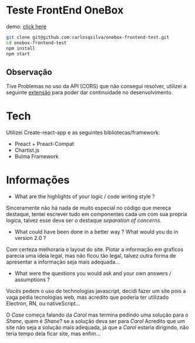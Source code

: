 # Teste FrontEnd OneBox

demo: [click here](https://carlosqsilva.github.io/onebox-frontend-test)

```bash
git clone git@github.com:carlosqsilva/onebox-frontend-test.git
cd onebox-frontend-test
npm install
npm start
```

## Observação

Tive Problemas no uso da API (CORS) que não consegui resolver, utilizei a seguinte [extensão](https://chrome.google.com/webstore/detail/allow-control-allow-origi/nlfbmbojpeacfghkpbjhddihlkkiljbi) para poder dar continuidade no desenvolvimento.

# Tech

Utilizei Create-react-app e as seguintes bibliotecas/framework:

* Preact + Preact-Compat
* Chartist.js
* Bulma Framework

# Informações

* What​ are​ the​ highlights​ of​ your​ logic / code​ writing​ style ?

Sinceramente não há nada de muito especial no código que mereça destaque, tentei escrever tudo em componentes cada um com sua propria logica, talvez esse deva ser o destaque _separation of concerns_.

* What could have been done in a better way ? What would you do in version 2.0 ?

Com certeza melhoraria o layout do site. Plotar a informação em graficos parecia uma ideia legal, mas não ficou tão legal, talvez outra forma de apresentar a informação seja mais adequada...

* What​ were​ the​ questions​ you​ would​ ask​ and​ your​ own​ answers / assumptions ?

Vocês pedem o uso de technologias javascript, decidi fazer um site pois a vaga pedia tecnologias web, mas acredito que poderia ter utilizado Electron, RN, ou nativeScript...

O _Case_ começa falando da _Carol_ mas termina pedindo uma solução para o _Shane_, quem é _Shane_? se a solução deva ser para _Carol_ Acredito que um site não seja a solução mais adequada, já que a _Carol_ estaria dirigindo, não teria tempo dela ficar site, mas enfim...
